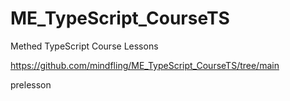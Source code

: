 # ME_TypeScript_CourseTS
Methed TypeScript Course Lessons


https://github.com/mindfling/ME_TypeScript_CourseTS/tree/main

prelesson
